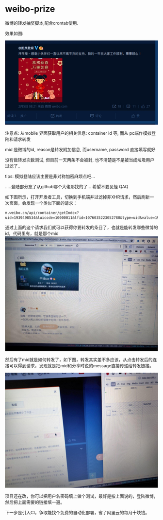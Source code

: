 # weibo-prize
微博的转发抽奖脚本,配合crontab使用.

效果如图:

![微博图片](test.jpg)

注意点: 从mobile 界面获取用户的相关信息: container id 等, 而从 pc端作模拟登陆和请求转发

mid 是微博的id, reason是转发附加信息, 而username, password 直接填写就好

没有做转发次数测试, 但目前一天两条不会被封, 也不清楚是不是被当成垃圾用户过滤了..


tips: 模拟登陆应该主要是非对称加密麻烦点吧...

.....登陆部分忘了从github哪个大佬那找的了... 希望不要见怪 QAQ


如下图所示，打开开发者工具，切换到手机端并过滤掉非XHR请求，然后刷新一次页面，会发现一个类似下面的请求：


```
m.weibo.cn/api/container/getIndex?uid=1939498534&luicode=10000011&lfid=1076035223052780&type=uid&value=1939498534&containerid=1076031939498534"
```

通过上面的这个请求我们就可以获得你要转发的条目了，也就是能转发哪些微博的id，代码里有，就是那个mid
![finduser](finduser.jpg)

然后有了mid就是如何转发了，如下图，转发其实差不多应该，从点击转发后的连接可以得到请求，发现就是把mid和分享时说的message直接传递给转发链接。

![repost](repost.jpg)

项目还在改，你可以把用户名密码填上做个测试，最好是按上面说的，登陆微博，然后把上面需要的链接填一遍。

下一步是引入CI，争取能找个免费的自动化部署，省了阿里云的每月十块钱。





